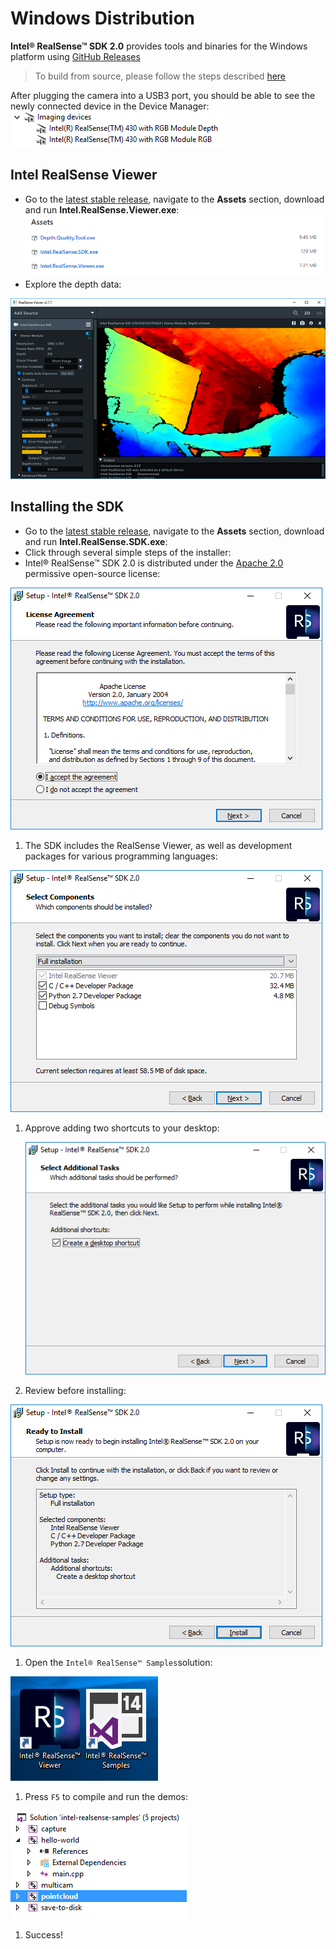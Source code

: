 # Windows Distribution

**Intel® RealSense™ SDK 2.0** provides tools and binaries for the Windows platform using [GitHub Releases](https://github.com/IntelRealSense/librealsense/releases)

> To build from source, please follow the steps described [here](installation_windows.md)

After plugging the camera into a USB3 port, you should be able to see the newly connected device in the Device Manager: ![Windows Device Manager: Imaging Devices](../.gitbook/assets/win_deploy_device_manager.PNG)

## Intel RealSense Viewer

* Go to the [latest stable release](https://github.com/IntelRealSense/librealsense/releases/latest), navigate to the **Assets** section, download and run **Intel.RealSense.Viewer.exe**: ![GitHub Downloads](../.gitbook/assets/win_deploy_downloads.PNG)
* Explore the depth data:

![Viewer](../.gitbook/assets/windows_viewer_preview.PNG)

## Installing the SDK

* Go to the [latest stable release](https://github.com/IntelRealSense/librealsense/releases/latest), navigate to the **Assets** section, download and run **Intel.RealSense.SDK.exe**:
* Click through several simple steps of the installer:
* Intel® RealSense™ SDK 2.0 is distributed under the [Apache 2.0](https://github.com/kzobov/librealsense/tree/7148f9ae1d78b5d44bee4fc578bf0b8fb9a220c5/LICENSE/README.md) permissive open-source license:

![Step 1](../.gitbook/assets/win_step1.PNG)

1. The SDK includes the RealSense Viewer, as well as development packages for various programming languages:

![Step 2](../.gitbook/assets/win_step2.PNG)

1. Approve adding two shortcuts to your desktop:

   ![Step 3](../.gitbook/assets/win_step3.PNG)

2. Review before installing:

![Step 4](../.gitbook/assets/win_step4.PNG)

1. Open the `Intel® RealSense™ Samples`solution:

![Step 5](../.gitbook/assets/win_shortcuts.PNG)

1. Press `F5` to compile and run the demos:

![Step 6](../.gitbook/assets/win_samples.PNG)

1. Success!

